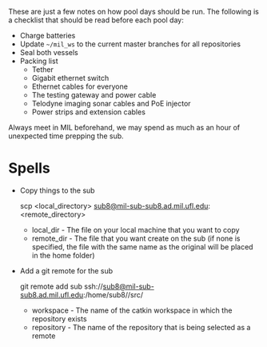These are just a few notes on how pool days should be run. The following is a checklist that should be read before each pool day:

* Charge batteries
* Update `~/mil_ws` to the current master branches for all repositories
* Seal both vessels
* Packing list
    * Tether
    * Gigabit ethernet switch
    * Ethernet cables for everyone
    * The testing gateway and power cable
    * Telodyne imaging sonar cables and PoE injector
    * Power strips and extension cables

Always meet in MIL beforehand, we may spend as much as an hour of unexpected time prepping the sub.


# Spells

* Copy things to the sub

    scp <local_directory> sub8@mil-sub-sub8.ad.mil.ufl.edu:<remote_directory>

    * local_dir - The file on your local machine that you want to copy
    * remote_dir - The file that you want create on the sub (if none is specified, the file with the same name as the original will be placed in the home folder)

* Add a git remote for the sub

    git remote add sub ssh://sub8@mil-sub-sub8.ad.mil.ufl.edu:/home/sub8/<workspace>/src/<repository>

    * workspace - The name of the catkin workspace in which the repository exists
    * repository - The name of the repository that is being selected as a remote